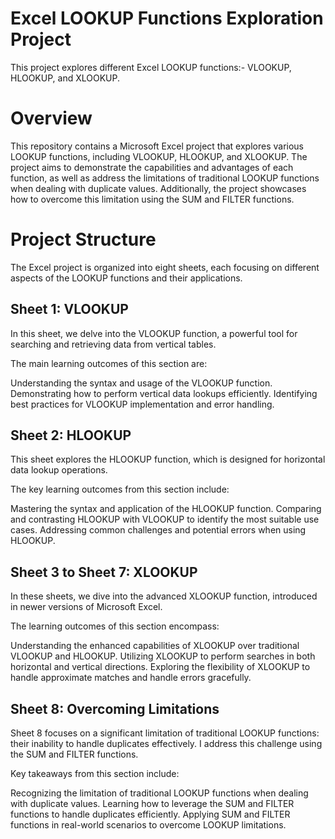 # Excel LOOKUP Functions Exploration Project
This project explores different Excel LOOKUP functions:- VLOOKUP, HLOOKUP, and XLOOKUP.

<h1>Overview</h1>
This repository contains a Microsoft Excel project that explores various LOOKUP functions, including VLOOKUP, HLOOKUP, and XLOOKUP. The project aims to demonstrate the capabilities and advantages of each function, as well as address the limitations of traditional LOOKUP functions when dealing with duplicate values. Additionally, the project showcases how to overcome this limitation using the SUM and FILTER functions.

<h1>Project Structure</h1>
The Excel project is organized into eight sheets, each focusing on different aspects of the LOOKUP functions and their applications.

<h2>Sheet 1: VLOOKUP</h2>
In this sheet, we delve into the VLOOKUP function, a powerful tool for searching and retrieving data from vertical tables.

The main learning outcomes of this section are:

Understanding the syntax and usage of the VLOOKUP function.
Demonstrating how to perform vertical data lookups efficiently.
Identifying best practices for VLOOKUP implementation and error handling.

<h2>Sheet 2: HLOOKUP</h2>
This sheet explores the HLOOKUP function, which is designed for horizontal data lookup operations.

The key learning outcomes from this section include:

Mastering the syntax and application of the HLOOKUP function.
Comparing and contrasting HLOOKUP with VLOOKUP to identify the most suitable use cases.
Addressing common challenges and potential errors when using HLOOKUP.

<h2>Sheet 3 to Sheet 7: XLOOKUP</h2>
In these sheets, we dive into the advanced XLOOKUP function, introduced in newer versions of Microsoft Excel.

The learning outcomes of this section encompass:

Understanding the enhanced capabilities of XLOOKUP over traditional VLOOKUP and HLOOKUP.
Utilizing XLOOKUP to perform searches in both horizontal and vertical directions.
Exploring the flexibility of XLOOKUP to handle approximate matches and handle errors gracefully.

<h2>Sheet 8: Overcoming Limitations</h2>
Sheet 8 focuses on a significant limitation of traditional LOOKUP functions: their inability to handle duplicates effectively. I address this challenge using the SUM and FILTER functions.

Key takeaways from this section include:

Recognizing the limitation of traditional LOOKUP functions when dealing with duplicate values.
Learning how to leverage the SUM and FILTER functions to handle duplicates efficiently.
Applying SUM and FILTER functions in real-world scenarios to overcome LOOKUP limitations.
